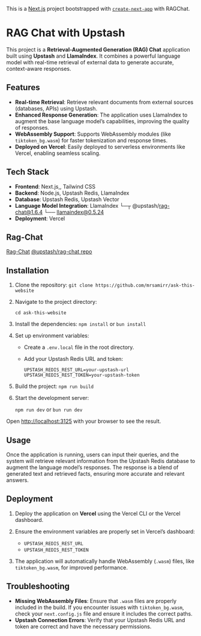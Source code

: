 
This is a [Next.js](https://nextjs.org) project bootstrapped with [`create-next-app`](https://nextjs.org/docs/app/api-reference/cli/create-next-app) with RAGChat.


# RAG Chat with Upstash

This project is a **Retrieval-Augmented Generation (RAG) Chat** application built using **Upstash** and **LlamaIndex**. It combines a powerful language model with real-time retrieval of external data to generate accurate, context-aware responses.

## Features

-   **Real-time Retrieval**: Retrieve relevant documents from external sources (databases, APIs) using Upstash.
-   **Enhanced Response Generation**: The application uses LlamaIndex to augment the base language model’s capabilities, improving the quality of responses.
-   **WebAssembly Support**: Supports WebAssembly modules (like `tiktoken_bg.wasm`) for faster tokenization and response times.
-   **Deployed on Vercel**: Easily deployed to serverless environments like Vercel, enabling seamless scaling.

## Tech Stack

-   **Frontend**: Next.js,, Tailwind CSS
-   **Backend**: Node.js, Upstash Redis, LlamaIndex
-   **Database**: Upstash Redis, Upstash Vector 
-   **Language Model Integration**:
 LlamaIndex 
└─┬ @upstash/rag-chat@1.6.4
 └── llamaindex@0.5.24
-   **Deployment**: Vercel
## Rag-Chat 
[Rag-Chat](https://upstash.com/docs/vector/sdks/rag-chat/gettingstarted)
[@upstash/rag-chat repo](https://github.com/upstash/rag-chat)

## Installation

1.  Clone the repository:
    `git clone https://github.com/mrsamirr/ask-this-website` 
    
2.  Navigate to the project directory:

    `cd ask-this-website` 
    
3.  Install the dependencies:
    `npm install` 
    or 
    `bun install`
    
4.  Set up environment variables:
    
    -   Create a `.env.local` file in the root directory.
    -   Add your Upstash Redis URL and token:
        
        `UPSTASH_REDIS_REST_URL=your-upstash-url`
        `UPSTASH_REDIS_REST_TOKEN=your-upstash-token` 
        
5.  Build the project:
    `npm run build` 
    
6.  Start the development server:
    
    `npm run dev`
    or
    `bun run dev`

Open [http://localhost:3125](http://localhost:3125) with your browser to see the result.
## Usage

Once the application is running, users can input their queries, and the system will retrieve relevant information from the Upstash Redis database to augment the language model’s responses. The response is a blend of generated text and retrieved facts, ensuring more accurate and relevant answers.

## Deployment

1.  Deploy the application on **Vercel** using the Vercel CLI or the Vercel dashboard.
    
2.  Ensure the environment variables are properly set in Vercel’s dashboard:
    
    -   `UPSTASH_REDIS_REST_URL`
    -   `UPSTASH_REDIS_REST_TOKEN`
3.  The application will automatically handle WebAssembly (`.wasm`) files, like `tiktoken_bg.wasm`, for improved performance.
    

## Troubleshooting

-   **Missing WebAssembly Files**: Ensure that `.wasm` files are properly included in the build. If you encounter issues with `tiktoken_bg.wasm`, check your `next.config.js` file and ensure it includes the correct paths.
-   **Upstash Connection Errors**: Verify that your Upstash Redis URL and token are correct and have the necessary permissions.